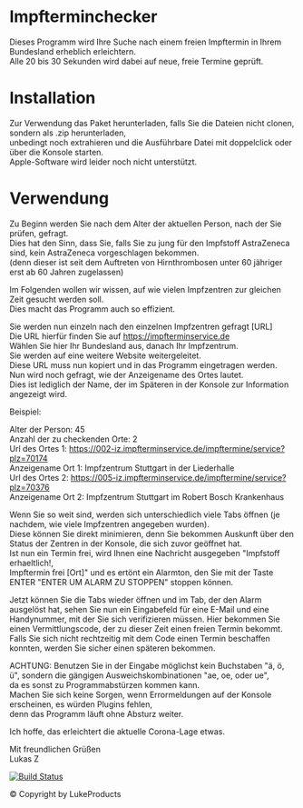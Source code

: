 <style>
  .heading{
  background-color: green;}
 </style>


# Impfterminchecker 
Dieses Programm wird Ihre Suche nach einem freien Impftermin in Ihrem Bundesland erheblich erleichtern. \
Alle 20 bis 30 Sekunden wird dabei auf neue, freie Termine geprüft. 

# Installation 
Zur Verwendung das Paket herunterladen, falls Sie die Dateien nicht clonen, sondern als .zip herunterladen, \
unbedingt noch extrahieren und die Ausführbare Datei mit  doppelclick oder über die Konsole starten. \
Apple-Software wird leider noch nicht unterstützt.

# Verwendung 
Zu Beginn werden Sie nach dem Alter der aktuellen Person, nach der Sie prüfen, gefragt. \
Dies hat den Sinn, dass Sie, falls Sie zu jung für den Impfstoff AstraZeneca sind, kein AstraZeneca vorgeschlagen bekommen. \
(denn dieser ist seit dem Auftreten von Hirnthrombosen unter 60 jähriger erst ab 60 Jahren zugelassen) 

Im Folgenden wollen wir wissen, auf wie vielen Impfzentren zur gleichen Zeit gesucht werden soll. \
Dies macht das Programm auch so effizient.

Sie werden nun einzeln nach den einzelnen Impfzentren gefragt [URL] \
Die URL hierfür finden Sie auf https://impfterminservice.de \
Wählen Sie hier Ihr Bundesland aus, danach Ihr Impfzentrum. \
Sie werden auf eine weitere Website weitergeleitet. \
Diese URL muss nun kopiert und in das Programm eingetragen werden. \
Nun wird noch gefragt, wie der Anzeigename des Ortes lautet. \
Dies ist lediglich der Name, der im Späteren in der Konsole zur Information angezeigt wird. 

Beispiel: 

Alter der Person: 45 \
Anzahl der zu checkenden Orte: 2 \
Url des Ortes 1: https://002-iz.impfterminservice.de/impftermine/service?plz=70174 \
Anzeigename Ort 1: Impfzentrum Stuttgart in der Liederhalle \
Url des Ortes 2: https://005-iz.impfterminservice.de/impftermine/service?plz=70376 \
Anzeigename Ort 2: Impfzentrum Stuttgart im Robert Bosch Krankenhaus 

Wenn Sie so weit sind, werden sich unterschiedlich viele Tabs öffnen (je nachdem, wie viele Impfzentren angegeben wurden). \
Diese können Sie direkt minimieren, denn Sie bekommen Auskunft über den Status der Zentren in der Konsole, die sich zuvor geöffnet hat. \
Ist nun ein Termin frei, wird Ihnen eine Nachricht ausgegeben "Impfstoff erhaeltlich!, \
Impftermin frei [Ort]" und es ertönt ein Alarmton, den Sie mit der Taste ENTER "ENTER UM ALARM ZU STOPPEN" stoppen können. 

Jetzt können Sie die Tabs wieder öffnen und im Tab, der den Alarm ausgelöst hat, sehen Sie nun ein Eingabefeld für eine E-Mail und eine Handynummer, 
mit der Sie sich verifizieren müssen. Hier bekommen Sie einen Vermittlungscode, der zu dieser Zeit einen freien Termin bekommt. \
Falls Sie sich nicht rechtzeitig mit dem Code einen Termin beschaffen konnten, werden Sie sicher einen späteren bekommen.

ACHTUNG:
Benutzen Sie in der Eingabe möglichst kein Buchstaben "ä, ö, ü", sondern die gängigen Ausweichskombinationen "ae, oe, oder ue", \
da es sonst zu Programmabstürzen kommen kann. \
Machen Sie sich keine Sorgen, wenn Errormeldungen auf der Konsole erscheinen, es würden Plugins fehlen, \
denn das Programm läuft ohne Absturz weiter.

Ich hoffe, das erleichtert die aktuelle Corona-Lage etwas. 

Mit freundlichen Grüßen \
Lukas Z

[![Build Status](https://user-images.githubusercontent.com/73026669/110617122-9c75ad00-8195-11eb-9ba5-422356072776.png)](https://github.com/LukeProducts)

© Copyright by LukeProducts



